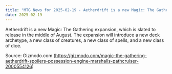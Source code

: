 ```yaml
---
title: "MTG News for 2025-02-19 - Aetherdrift is a new Magic: The Gathering expansio..."
date: 2025-02-19
---
```


Aetherdrift is a new Magic: The Gathering expansion, which is slated to release in the middle of August. The expansion will introduce a new deck archetype, a new class of creatures, a new class of spells, and a new class of dice.

Source: Gizmodo.com (https://gizmodo.com/magic-the-gathering-aetherdrift-spoilers-possession-engine-marshalls-pathcruiser-2000554126)
